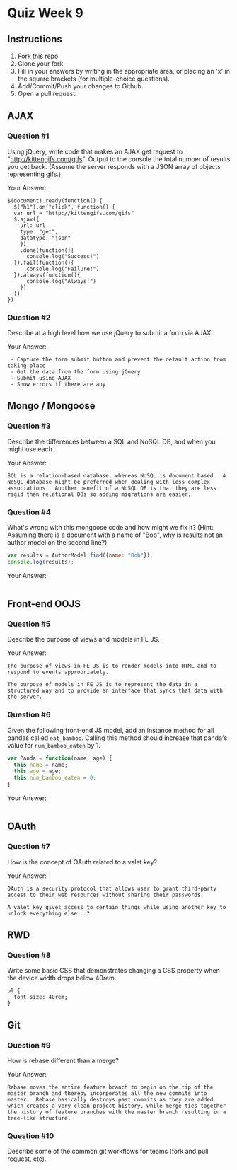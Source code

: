 # Quiz Week 9

## Instructions

1. Fork this repo
2. Clone your fork
3. Fill in your answers by writing in the appropriate area, or placing an 'x' in
the square brackets (for multiple-choice questions).
4. Add/Commit/Push your changes to Github.
5. Open a pull request.

## AJAX

### Question #1

Using jQuery, write code that makes an AJAX get request to "http://kittengifs.com/gifs". Output to the console the total number of results you get back. (Assume the server responds with a JSON array of objects representing gifs.)

Your Answer:
```
$(document).ready(function() {
  $("h1").on("click", function() {
  var url = "http://kittengifs.com/gifs"
  $.ajax({
    url: url,
    type: "get",
    datatype: "json"
    })
    .done(function(){
      console.log("Success!")
  }).fail(function(){
      console.log("Failure!")
  }).always(function(){
      console.log("Always!")
    })
  })
})

```

### Question #2

Describe at a high level how we use jQuery to submit a form via AJAX.

Your Answer:
```
 - Capture the form submit button and prevent the default action from taking place
 - Get the data from the form using jQuery
 - Submit using AJAX
 - Show errors if there are any

```


## Mongo / Mongoose

### Question #3

Describe the differences between a SQL and NoSQL DB, and when you might use each.

Your Answer:
```
SQL is a relation-based database, whereas NoSQL is document based.  A NoSQL database might be preferred when dealing with less complex associations.  Another benefit of a NoSQL DB is that they are less rigid than relational DBs so adding migrations are easier.

```


### Question #4

What's wrong with this mongoose code and how might we fix it?
(Hint: Assuming there is a document with a name of "Bob", why is results not an author model on the second line?)

```js
var results = AuthorModel.find({name: "Bob"});
console.log(results);
```

Your Answer:
```text

```

## Front-end OOJS

### Question #5

Describe the purpose of views and models in FE JS.

Your Answer:
```
The purpose of views in FE JS is to render models into HTML and to respond to events appropriately.

The purpose of models in FE JS is to represent the data in a structured way and to provide an interface that syncs that data with the server.

```

### Question #6

Given the following front-end JS model, add an instance method for all pandas called `eat_bamboo`. Calling this method should increase that panda's value for `num_bamboo_eaten` by 1.

```js
var Panda = function(name, age) {
  this.name = name;
  this.age = age;
  this.num_bamboo_eaten = 0;
}
```

Your Answer:
```text

```


## OAuth

### Question #7

How is the concept of OAuth related to a valet key?

Your Answer:
```
OAuth is a security protocol that allows user to grant third-party access to their web resources without sharing their passwords.

A valet key gives access to certain things while using another key to unlock everything else...?

```


## RWD

### Question #8

Write some basic CSS that demonstrates changing a CSS property when the device width drops below 40rem.

```
ul {
  font-size: 40rem;
}

```

## Git

### Question #9

How is rebase different than a merge?

Your Answer:
```
Rebase moves the entire feature branch to begin on the tip of the master branch and thereby incorporates all the new commits into master.  Rebase basically destroys past commits as they are added which creates a very clean project history, while merge ties together the history of feature branches with the master branch resulting in a tree-like structure.

```

### Question #10

Describe some of the common git workflows for teams (fork and pull request, etc).

```text

```
